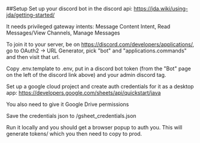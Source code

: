 ##Setup
Set up your discord bot in the discord api: https://jda.wiki/using-jda/getting-started/

It needs privileged gateway intents: Message Content Intent, Read Messages/View Channels, Manage Messages

To join it to your server, be on https://discord.com/developers/applications/, go to OAuth2 -> URL Generator, pick "bot" and "applications.commands" and then visit that url.


Copy .env.template to .env, put in a discord bot token (from the "Bot" page on the left of the discord link above) and your admin discord tag.

Set up a google cloud project and create auth credentials for it as a desktop app: https://developers.google.com/sheets/api/quickstart/java

You also need to give it Google Drive permissions

Save the credentials json to /gsheet_credentials.json

Run it locally and you should get a browser popup to auth you. This will generate tokens/ which you then need to copy to prod.


